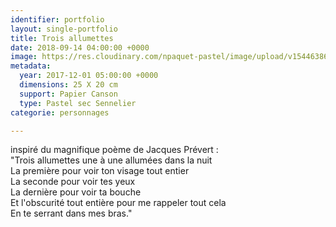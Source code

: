 ```yaml
---
identifier: portfolio
layout: single-portfolio
title: Trois allumettes
date: 2018-09-14 04:00:00 +0000
image: https://res.cloudinary.com/npaquet-pastel/image/upload/v1544638664/DSC07116-2.jpg
metadata:
  year: 2017-12-01 05:00:00 +0000
  dimensions: 25 X 20 cm
  support: Papier Canson
  type: Pastel sec Sennelier
categorie: personnages

---
```

inspiré du magnifique poème de Jacques Prévert :   
"Trois allumettes une à une allumées dans la nuit  
La première pour voir ton visage tout entier  
La seconde pour voir tes yeux  
La dernière pour voir ta bouche  
Et l'obscurité tout entière pour me rappeler tout cela  
En te serrant dans mes bras."